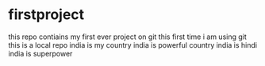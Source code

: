 # firstproject
this repo contiains  my first ever project on git
this first time i am using git
this is a local repo
india is my country
india is powerful country
india is hindi 
india is superpower

